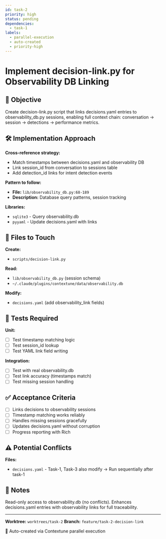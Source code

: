 ```yaml
---
id: task-2
priority: high
status: pending
dependencies:
  - task-1
labels:
  - parallel-execution
  - auto-created
  - priority-high
---
```


# Implement decision-link.py for Observability DB Linking

## 🎯 Objective

Create decision-link.py script that links decisions.yaml entries to observability_db.py sessions, enabling full context chain: conversation → session → detections → performance metrics.

## 🛠️ Implementation Approach

**Cross-reference strategy:**
- Match timestamps between decisions.yaml and observability DB
- Link session_id from conversation to sessions table
- Add detection_id links for intent detection events

**Pattern to follow:**
- **File:** `lib/observability_db.py:68-189`
- **Description:** Database query patterns, session tracking

**Libraries:**
- `sqlite3` - Query observability.db
- `pyyaml` - Update decisions.yaml with links

## 📁 Files to Touch

**Create:**
- `scripts/decision-link.py`

**Read:**
- `lib/observability_db.py` (session schema)
- `~/.claude/plugins/contextune/data/observability.db`

**Modify:**
- `decisions.yaml` (add observability_link fields)

## 🧪 Tests Required

**Unit:**
- [ ] Test timestamp matching logic
- [ ] Test session_id lookup
- [ ] Test YAML link field writing

**Integration:**
- [ ] Test with real observability.db
- [ ] Test link accuracy (timestamps match)
- [ ] Test missing session handling

## ✅ Acceptance Criteria

- [ ] Links decisions to observability sessions
- [ ] Timestamp matching works reliably
- [ ] Handles missing sessions gracefully
- [ ] Updates decisions.yaml without corruption
- [ ] Progress reporting with Rich

## ⚠️ Potential Conflicts

**Files:**
- `decisions.yaml` - Task-1, Task-3 also modify → Run sequentially after task-1

## 📝 Notes

Read-only access to observability.db (no conflicts).
Enhances decisions.yaml entries with observability links for full traceability.

---

**Worktree:** `worktrees/task-2`
**Branch:** `feature/task-2-decision-link`

🤖 Auto-created via Contextune parallel execution
